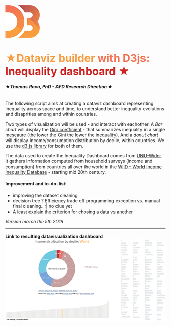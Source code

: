 ![image](Logo_D3.svg.png)

# <span style="color:#F89D42"><big>&#9733;Dataviz builder</big></span><span style="color:#F47555"><big> with D3js:</big><span style="color:#CC2724"><big> Inequality dashboard &#9733;</big></span>

#### &#9733;<i>Thomas Roca, PhD - AFD Research Direction &#9733;</i>

<br>
The following script aims at creating a dataviz dashboard representing inequality across space and time, to understand better inequality evolutions and disaprities among and within countries.

Two types of visualization will be used -  and interact with eachother. A *Bar chart* will display the [Gini coefficient](https://en.wikipedia.org/wiki/Gini_coefficient)  - that summarizes inequality in a single meseaure (the lower the Gini the lower the inequality). And a *donut chart* will display income/consumption distribution by decile, within countries.
We use the [d3.js library](https://d3js.org/) for both of them.



The data used to create the Inequality Dashboard comes from [UNU-Wider](https://www.wider.unu.edu/). It gathers information computed from household surveys (income and consumption) from countries all over the world in the [WIID – World Income Inequality Database](https://www.wider.unu.edu/project/wiid-%E2%80%93-world-income-inequality-database) - starting mid 20th century.

#### Improvement and to-do-list:
+ improving the dataset cleaning
+ decision tree ? Efficiency trade off programming exception vs. manual final cleaning.. :| no clue yet
+ A least explain the criterion for chosing a data vs another



*Version march the 5th 2016*

---
**Link to resulting datavisualization dashboard**
[![image](dashboard.png)](http://stats4dev.com/dataviz/inequalityDashboard.html)


